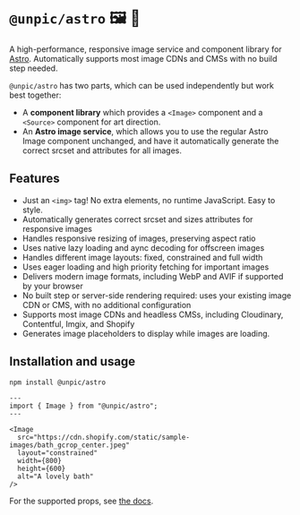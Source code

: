# `@unpic/astro` 🖼 📐

A high-performance, responsive image service and component library for
[Astro](https://astro.build/). Automatically supports most image CDNs and CMSs
with no build step needed.

`@unpic/astro` has two parts, which can be used independently but work best
together:

- A **component library** which provides a `<Image>` component and a `<Source>`
  component for art direction.
- An **Astro image service**, which allows you to use the regular Astro Image
  component unchanged, and have it automatically generate the correct srcset and
  attributes for all images.

## Features

- Just an `<img>` tag! No extra elements, no runtime JavaScript. Easy to style.
- Automatically generates correct srcset and sizes attributes for responsive
  images
- Handles responsive resizing of images, preserving aspect ratio
- Uses native lazy loading and aync decoding for offscreen images
- Handles different image layouts: fixed, constrained and full width
- Uses eager loading and high priority fetching for important images
- Delivers modern image formats, including WebP and AVIF if supported by your
  browser
- No built step or server-side rendering required: uses your existing image CDN
  or CMS, with no additional configuration
- Supports most image CDNs and headless CMSs, including Cloudinary, Contentful,
  Imgix, and Shopify
- Generates image placeholders to display while images are loading.

## Installation and usage

```bash
npm install @unpic/astro
```

```astro
---
import { Image } from "@unpic/astro";
---

<Image
  src="https://cdn.shopify.com/static/sample-images/bath_gcrop_center.jpeg"
  layout="constrained"
  width={800}
  height={600}
  alt="A lovely bath"
/>
```

For the supported props, see [the docs](https://unpic.pics/img/astro).
